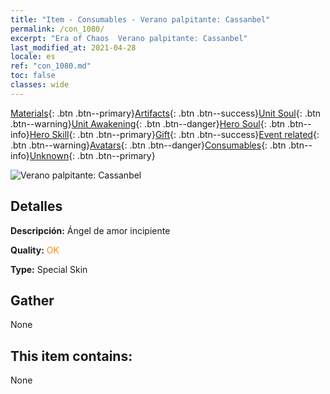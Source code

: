 ```yaml
---
title: "Item - Consumables - Verano palpitante: Cassanbel"
permalink: /con_1080/
excerpt: "Era of Chaos  Verano palpitante: Cassanbel"
last_modified_at: 2021-04-28
locale: es
ref: "con_1080.md"
toc: false
classes: wide
---
```

 [Materials](/ItemsES/){: .btn .btn--primary}[Artifacts](/ItemsES/Artifacts/){: .btn .btn--success}[Unit Soul](/ItemsES/UnitSoul/){: .btn .btn--warning}[Unit Awakening](/ItemsES/UnitAwakening/){: .btn .btn--danger}[Hero Soul](/ItemsES/HeroSoul/){: .btn .btn--info}[Hero Skill](/ItemsES/HeroSkill/){: .btn .btn--primary}[Gift](/ItemsES/Gift/){: .btn .btn--success}[Event related](/ItemsES/Events/){: .btn .btn--warning}[Avatars](/ItemsES/Avatars/){: .btn .btn--danger}[Consumables](/ItemsES/Consumables/){: .btn .btn--info}[Unknown](/ItemsES/Unknown/){: .btn .btn--primary}

 ![Verano palpitante: Cassanbel](/images/h/h_Cassanbel5.jpg)

## Detalles
 **Descripción:** Ángel de amor incipiente

 **Quality:** <span style="color: #FF8C00">OK</span>

 **Type:** Special Skin

## Gather

  None

## This item contains:

  None

